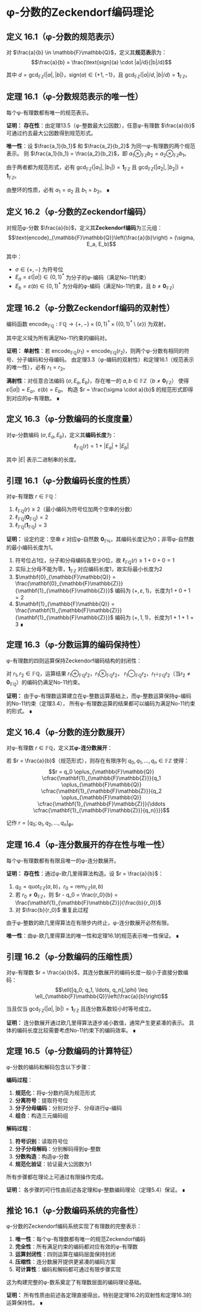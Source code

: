 # φ-分数的Zeckendorf编码理论

## 定义 16.1（φ-分数的规范表示）
对 $\frac{a}{b} \in \mathbb{F}\mathbb{Q}$，定义其**规范表示**为：
$$\frac{a}{b} = \frac{\text{sign}(a) \cdot |a|/d}{|b|/d}$$

其中 $d = \gcd_{\mathbb{F}\mathbb{Z}}(|a|, |b|)$，$\text{sign}(a) \in \{+1, -1\}$，且 $\gcd_{\mathbb{F}\mathbb{Z}}(|a|/d, |b|/d) = \mathbf{1}_{\mathbb{F}\mathbb{Z}}$。

## 定理 16.1（φ-分数规范表示的唯一性）
每个φ-有理数都有唯一的规范表示。

**证明：**
**存在性**：由定理13.5（φ-整数最大公因数），任意φ-有理数 $\frac{a}{b}$ 可通过约去最大公因数得到规范形式。

**唯一性**：设 $\frac{a_1}{b_1}$ 和 $\frac{a_2}{b_2}$ 为同一φ-有理数的两个规范表示。
则 $\frac{a_1}{b_1} = \frac{a_2}{b_2}$，即 $a_1 \otimes_{\mathbb{F}\mathbb{Z}} b_2 = a_2 \otimes_{\mathbb{F}\mathbb{Z}} b_1$。

由于两者都为规范形式，必有 $\gcd_{\mathbb{F}\mathbb{Z}}(|a_1|, |b_1|) = \mathbf{1}_{\mathbb{F}\mathbb{Z}}$ 且 $\gcd_{\mathbb{F}\mathbb{Z}}(|a_2|, |b_2|) = \mathbf{1}_{\mathbb{F}\mathbb{Z}}$。

由整环的性质，必有 $a_1 = a_2$ 且 $b_1 = b_2$。 ∎

## 定义 16.2（φ-分数的Zeckendorf编码）
对规范φ-分数 $\frac{a}{b}$，定义其**Zeckendorf编码**为三元组：
$$\text{encode}_{\mathbb{F}\mathbb{Q}}\left(\frac{a}{b}\right) = (\sigma, E_a, E_b)$$

其中：
- $\sigma \in \{+, -\}$ 为符号位
- $E_a = \varepsilon(|a|) \in \{0,1\}^*$ 为分子的φ-编码（满足No-11约束）
- $E_b = \varepsilon(b) \in \{0,1\}^*$ 为分母的φ-编码（满足No-11约束，且 $b \neq \mathbf{0}_{\mathbb{F}\mathbb{Z}}$）

## 定理 16.2（φ-分数Zeckendorf编码的双射性）
编码函数 $\text{encode}_{\mathbb{F}\mathbb{Q}}: \mathbb{F}\mathbb{Q} \to \{+,-\} \times \{0,1\}^* \times (\{0,1\}^* \setminus \{\varepsilon\})$ 为双射，

其中定义域为所有满足No-11约束的编码对。

**证明：**
**单射性**：若 $\text{encode}_{\mathbb{F}\mathbb{Q}}(r_1) = \text{encode}_{\mathbb{F}\mathbb{Q}}(r_2)$，则两个φ-分数有相同的符号、分子编码和分母编码。
由定理3.3（φ-编码的双射性）和定理16.1（规范表示的唯一性），必有 $r_1 = r_2$。

**满射性**：对任意合法编码 $(\sigma, E_a, E_b)$，存在唯一的 $a, b \in \mathbb{F}\mathbb{Z}$（$b \neq \mathbf{0}_{\mathbb{F}\mathbb{Z}}$）
使得 $\varepsilon(|a|) = E_a$，$\varepsilon(b) = E_b$。
构造 $r = \frac{\sigma \cdot a}{b}$ 的规范形式即得到对应的φ-有理数。 ∎

## 定义 16.3（φ-分数编码的长度度量）
对φ-分数编码 $(\sigma, E_a, E_b)$，定义其**编码长度**为：
$$\ell_{\mathbb{F}\mathbb{Q}}(r) = 1 + |E_a| + |E_b|$$

其中 $|E|$ 表示二进制串的长度。

## 引理 16.1（φ-分数编码长度的性质）
对φ-有理数 $r \in \mathbb{F}\mathbb{Q}$：
1. $\ell_{\mathbb{F}\mathbb{Q}}(r) \geq 2$（最小编码为符号位加两个空串的分数）
2. $\ell_{\mathbb{F}\mathbb{Q}}(\mathbf{0}_{\mathbb{F}\mathbb{Q}}) = 2$
3. $\ell_{\mathbb{F}\mathbb{Q}}(\mathbf{1}_{\mathbb{F}\mathbb{Q}}) = 3$

**证明：**
设定约定：空串 $\varepsilon$ 对应φ-自然数 $\mathbf{0}_{\mathbb{F}\mathbb{N}}$，其编码长度记为0；非零φ-自然数的最小编码长度为1。

1. 符号位占1位，分子和分母编码各至少0位，故 $\ell_{\mathbb{F}\mathbb{Q}}(r) \geq 1+0+0=1$
2. 实际上分母不能为零，$\mathbf{1}_{\mathbb{F}\mathbb{Z}}$ 对应编码长度1，故实际最小长度为2
3. $\mathbf{0}_{\mathbb{F}\mathbb{Q}} = \frac{\mathbf{0}_{\mathbb{F}\mathbb{Z}}}{\mathbf{1}_{\mathbb{F}\mathbb{Z}}}$ 编码为 $(+, \varepsilon, 1)$，长度为$1+0+1=2$
4. $\mathbf{1}_{\mathbb{F}\mathbb{Q}} = \frac{\mathbf{1}_{\mathbb{F}\mathbb{Z}}}{\mathbf{1}_{\mathbb{F}\mathbb{Z}}}$ 编码为 $(+, 1, 1)$，长度为$1+1+1=3$ ∎

## 定理 16.3（φ-分数运算的编码保持性）
φ-有理数的四则运算保持Zeckendorf编码结构的封闭性：

对 $r_1, r_2 \in \mathbb{F}\mathbb{Q}$，运算结果 $r_1 \oplus_{\mathbb{F}\mathbb{Q}} r_2$，$r_1 \otimes_{\mathbb{F}\mathbb{Q}} r_2$，
$r_1 \ominus_{\mathbb{F}\mathbb{Q}} r_2$，$r_1 \div_{\mathbb{F}\mathbb{Q}} r_2$（当$r_2 \neq \mathbf{0}_{\mathbb{F}\mathbb{Q}}$）的编码仍满足No-11约束。

**证明：**
由于φ-有理数运算建立在φ-整数运算基础上，而φ-整数运算保持φ-编码的No-11约束（定理3.4），
所有φ-有理数运算的结果都可以编码为满足No-11约束的形式。 ∎

## 定义 16.4（φ-分数的连分数展开）
对φ-有理数 $r \in \mathbb{F}\mathbb{Q}$，定义其**φ-连分数展开**：

若 $r = \frac{a}{b}$（规范形式），则存在有限序列 $q_0, q_1, \ldots, q_n \in \mathbb{F}\mathbb{Z}$ 使得：
$$r = q_0 \oplus_{\mathbb{F}\mathbb{Q}} \cfrac{\mathbf{1}_{\mathbb{F}\mathbb{Z}}}{q_1 \oplus_{\mathbb{F}\mathbb{Q}} \cfrac{\mathbf{1}_{\mathbb{F}\mathbb{Z}}}{q_2 \oplus_{\mathbb{F}\mathbb{Q}} \cfrac{\mathbf{1}_{\mathbb{F}\mathbb{Z}}}{\ddots \cfrac{\mathbf{1}_{\mathbb{F}\mathbb{Z}}}{q_n}}}}$$

记作 $r = [q_0; q_1, q_2, \ldots, q_n]_\phi$。

## 定理 16.4（φ-连分数展开的存在性与唯一性）
每个φ-有理数都有有限且唯一的φ-连分数展开。

**证明：**
**存在性**：通过φ-欧几里得算法构造。设 $r = \frac{a}{b}$：

1. $q_0 = \text{quot}_{\mathbb{F}\mathbb{Z}}(a, b)$，$r_0 = \text{rem}_{\mathbb{F}\mathbb{Z}}(a, b)$
2. 若 $r_0 \neq \mathbf{0}_{\mathbb{F}\mathbb{Z}}$，则 $r - q_0 = \frac{r_0}{b} = \frac{\mathbf{1}_{\mathbb{F}\mathbb{Z}}}{\frac{b}{r_0}}$
3. 对 $\frac{b}{r_0}$ 重复此过程

由于φ-整数的欧几里得算法在有限步内终止，φ-连分数展开必然有限。

**唯一性**：由φ-欧几里得算法的唯一性和定理16.1的规范表示唯一性保证。 ∎

## 引理 16.2（φ-分数编码的压缩性质）
对φ-有理数 $r = \frac{a}{b}$，其连分数展开的编码长度一般小于直接分数编码：
$$\ell([q_0; q_1, \ldots, q_n]_\phi) \leq \ell_{\mathbb{F}\mathbb{Q}}\left(\frac{a}{b}\right)$$

当且仅当 $\gcd_{\mathbb{F}\mathbb{Z}}(|a|, |b|) = \mathbf{1}_{\mathbb{F}\mathbb{Z}}$ 且连分数系数较小时等号成立。

**证明：**
连分数展开通过欧几里得算法逐步减小数值，通常产生更紧凑的表示。
具体的编码长度比较需要考虑No-11约束下的编码效率。 ∎

## 定理 16.5（φ-分数编码的计算特征）
φ-分数的编码和解码包含以下步骤：

**编码过程**：
1. **规范化**：将φ-分数约简为规范形式
2. **分离符号**：提取符号位
3. **分子分母编码**：分别对分子、分母进行φ-编码
4. **组合**：构造三元编码组

**解码过程**：
1. **符号识别**：读取符号位
2. **分子分母解码**：分别解码得到φ-整数
3. **分数构造**：构造φ-分数
4. **规范化验证**：验证最大公因数为1

所有步骤都在理论上可通过有限操作完成。

**证明：**
各步骤的可行性由前述各定理和φ-整数编码理论（定理5.4）保证。 ∎

## 推论 16.1（φ-分数编码系统的完备性）
φ-分数的Zeckendorf编码系统实现了有理数的完整表示：

1. **唯一性**：每个φ-有理数都有唯一的规范Zeckendorf编码
2. **完全性**：所有满足约束的编码都对应有效的φ-有理数
3. **运算封闭性**：四则运算在编码层面保持封闭
4. **压缩性**：连分数展开提供更紧凑的编码方案
5. **可计算性**：编码和解码都可通过有限步骤实现

这为构建完整的φ-数系奠定了有理数层面的编码理论基础。

**证明：**
所有性质由前述各定理直接得出，特别是定理16.2的双射性和定理16.3的运算保持性。 ∎